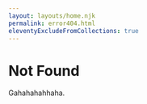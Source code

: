 ```yaml
---
layout: layouts/home.njk
permalink: error404.html
eleventyExcludeFromCollections: true
---
```

# Not Found

Gahahahahhaha.
